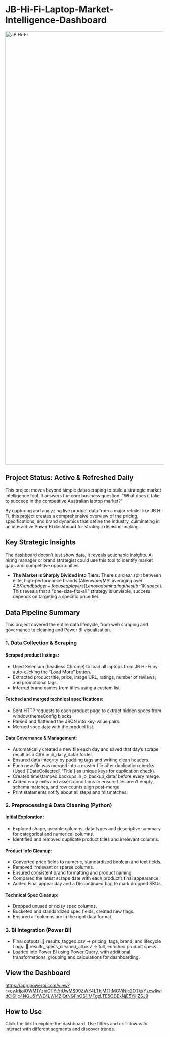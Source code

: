 # JB-Hi-Fi-Laptop-Market-Intelligence-Dashboard
<img width="2434" height="1374" alt="JB Hi-Fi" src="https://github.com/user-attachments/assets/3ad24b6d-bfcf-4a5b-9c3a-838476b7ee11" />


## Project Status: Active & Refreshed Daily

This project moves beyond simple data scraping to build a strategic market intelligence tool. It answers the core business question: "What does it take to succeed in the competitive Australian laptop market?"

By capturing and analyzing live product data from a major retailer like JB Hi-Fi, this project creates a comprehensive overview of the pricing, specifications, and brand dynamics that define the industry, culminating in an interactive Power BI dashboard for strategic decision-making.

## Key Strategic Insights
The dashboard doesn't just show data, it reveals actionable insights. A hiring manager or brand strategist could use this tool to identify market gaps and competitive opportunities.

- **The Market is Sharply Divided into Tiers:** There's a clear split between elite, high-performance brands (Alienware/MSI averaging over $4.5K) and budget-focused players (Lenovo dominating the sub-$1K space). This reveals that a "one-size-fits-all" strategy is unviable, success depends on targeting a specific price tier.

## Data Pipeline Summary
This project covered the entire data lifecycle, from web scraping and governance to cleaning and Power BI visualization.

### 1. Data Collection & Scraping
#### **Scraped product listings:**
  - Used Selenium (headless Chrome) to load all laptops from JB Hi-Fi by auto-clicking the “Load More” button.
  - Extracted product title, price, image URL, ratings, number of reviews, and promotional tags.
  - Inferred brand names from titles using a custom list.
#### **Fetched and merged technical specifications:**
  - Sent HTTP requests to each product page to extract hidden specs from window.themeConfig blocks.
  - Parsed and flattened the JSON into key-value pairs.
  - Merged spec data with the product list.
#### **Data Governance & Management:**
  - Automatically created a new file each day and saved that day’s scrape result as a CSV in jb_daily_data/ folder.
  - Ensured data integrity by padding tags and writing clean headers.
  - Each new file was merged into a master file after duplication checks (Used ['DateCollected', 'Title'] as unique keys for duplication check).
  - Created timestamped backups in jb_backup_data/ before every merge.
  - Added early exits and assert conditions to ensure files aren’t empty, schema matches, and row counts align post-merge.
  - Print statements notify about all steps and mismatches.

### 2. Preprocessing & Data Cleaning (Python)
#### **Initial Exploration:**
  - Explored shape, useable columns, data types and descriptive summary for categorical and numerical columns.
  - Identified and removed duplicate product titles and irrelevant columns.
#### **Product Info Cleanup:**
  - Converted price fields to numeric, standardized boolean and text fields.
  - Removed irrelevant or sparse columns.
  - Ensured consistent brand formatting and product naming.
  - Compared the latest scrape date with each product’s final appearance.
  - Added Final appear day and a Discontinued flag to mark dropped SKUs.
#### **Technical Spec Cleanup:**
  - Dropped unused or noisy spec columns.
  - Bucketed and standardized spec fields, created new flags.
  - Ensured all columns are in the right data format.

### 3. BI Integration (Power BI)
  - Final outputs:
      📁 results_tagged.csv → pricing, tags, brand, and lifecycle flags.
      📁 results_specs_cleaned_all.csv → full, enriched product specs.
  - Loaded into Power BI using Power Query, with additional transformations, grouping and calculations for dashboarding.

## View the Dashboard
https://app.powerbi.com/view?r=eyJrIjoiOWM1YzhiOTYtYjUwMS00ZWY4LThjMTItMGViNjc2OTkxYzcwIiwidCI6Ijc4NGU5YWE4LWI4ZjQtNGFhOS1iMTgzLTE5ODExNjE5YjllZSJ9

## How to Use
Click the link to explore the dashboard. Use filters and drill-downs to interact with different segments and discover trends.
